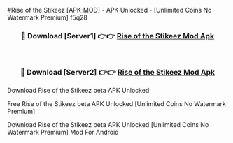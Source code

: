 #Rise of the Stikeez [APK-MOD] - APK Unlocked - [Unlimited Coins No Watermark Premium] f5q28



<div align="center">

<h3>🔴 Download [Server1] 👉👉 <a href="https://momento.my/?title=Rise_of_the_Stikeez">Rise of the Stikeez Mod Apk</a></h3><br>

<h3>🔴 Download [Server2] 👉👉 <a href="https://momento.my/?title=Rise_of_the_Stikeez">Rise of the Stikeez Mod Apk</a></h3>
</div>



Download Rise of the Stikeez beta APK Unlocked

Free Rise of the Stikeez beta APK Unlocked [Unlimited Coins No Watermark Premium]

Download Rise of the Stikeez beta APK Unlocked [Unlimited Coins No Watermark Premium] Mod For Android
